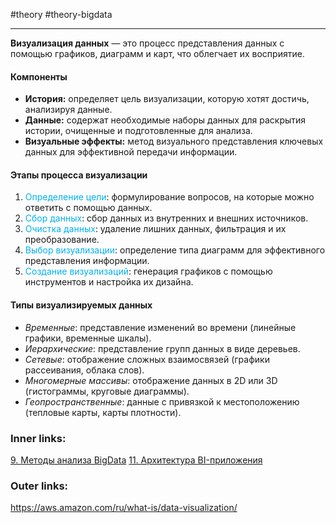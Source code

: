 #theory #theory-bigdata
 
---
**Визуализация данных** — это процесс представления данных с помощью графиков, диаграмм и карт, что облегчает их восприятие. 

#### Компоненты  
- **История:** определяет цель визуализации, которую хотят достичь, анализируя данные.
- **Данные:** содержат необходимые наборы данных для раскрытия истории, очищенные и подготовленные для анализа.
- **Визуальные эффекты:** метод визуального представления ключевых данных для эффективной передачи информации.

#### Этапы процесса визуализации  
1. <font color="#00b0f0">Определение цели</font>: формулирование вопросов, на которые можно ответить с помощью данных.
2. <font color="#00b0f0">Сбор данных</font>: сбор данных из внутренних и внешних источников.
3. <font color="#00b0f0">Очистка данных</font>: удаление лишних данных, фильтрация и их преобразование.
4. <font color="#00b0f0">Выбор визуализации</font>: определение типа диаграмм для эффективного представления информации.
5. <font color="#00b0f0">Создание визуализаций</font>: генерация графиков с помощью инструментов и настройка их дизайна.

#### Типы визуализируемых данных
- *Временные*: представление изменений во времени (линейные графики, временные шкалы).
- *Иерархические*: представление групп данных в виде деревьев.
- *Сетевые*: отображение сложных взаимосвязей (графики рассеивания, облака слов).
- *Многомерные массивы*: отображение данных в 2D или 3D (гистограммы, круговые диаграммы).
- *Геопространственные*: данные с привязкой к местоположению (тепловые карты, карты плотности).


### Inner links:
[9. Методы анализа BigData](2.%20Theory/Big%20Data/9.%20Методы%20анализа%20BigData.md)
[11. Архитектура BI-приложения](2.%20Theory/Big%20Data/11.%20Архитектура%20BI-приложения.md)
### Outer links:
https://aws.amazon.com/ru/what-is/data-visualization/